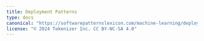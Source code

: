 ```yaml
---
title: Deployment Patterns
type: docs
canonical: "https://softwarepatternslexicon.com/machine-learning/deployment-patterns"
license: "© 2024 Tokenizer Inc. CC BY-NC-SA 4.0"
---
```


